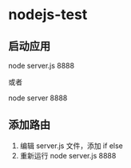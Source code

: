 # nodejs-test
## 启动应用
node server.js 8888

或者

node server 8888

## 添加路由
1. 编辑 server.js 文件，添加 if else
2. 重新运行 node server.js 8888
